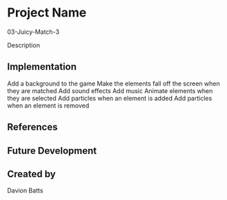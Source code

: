 # Project Name
03-Juicy-Match-3

Description

## Implementation
Add a background to the game
Make the elements fall off the screen when they are matched
Add sound effects
Add music
Animate elements when they are selected
Add particles when an element is added
Add particles when an element is removed
## References

## Future Development

## Created by
Davion Batts
